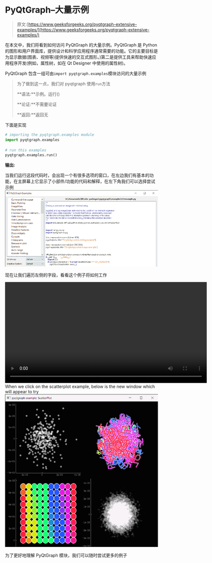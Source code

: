 # PyQtGraph–大量示例

> 原文:[https://www.geeksforgeeks.org/pyqtgraph-extensive-examples/](https://www.geeksforgeeks.org/pyqtgraph-extensive-examples/)

在本文中，我们将看到如何访问 PyQtGraph 的大量示例。PyQtGraph 是 Python 的图形和用户界面库，提供设计和科学应用程序通常需要的功能。它的主要目标是为显示数据(图表、视频等)提供快速的交互式图形。)第二是提供工具来帮助快速应用程序开发(例如，属性树，如在 Qt Designer 中使用的属性树)。

PyQtGraph 包含一组可由`import pyqtgraph.examples`模块访问的大量示例

> 为了做到这一点，我们对 pyqtgraph 使用`run`方法
> 
> **语法:**示例。运行()
> 
> **论证:**不需要论证
> 
> **返回:**返回无

下面是实现

```py
# importing the pyqtgraph.examples module
import pyqtgraph.examples

# run this examples
pyqtgraph.examples.run()
```

**输出:**

当我们运行这段代码时，会出现一个有很多选项的窗口，在左边我们有基本的功能，在主屏幕上它显示了小部件/功能的代码和解释，在左下角我们可以选择尝试示例
![](img/543f1a6941f17fc7ad8379b2261a9285.png)

现在让我们遍历左侧的字段，看看这个例子将如何工作

<video class="wp-video-shortcode" id="video-488566-1" width="665" height="333" preload="metadata" controls=""><source type="video/mp4" src="https://media.geeksforgeeks.org/wp-content/uploads/20200917012351/PyQtGraph-Examples-2020-09-17-01-23-20.mp4?_=1">[https://media.geeksforgeeks.org/wp-content/uploads/20200917012351/PyQtGraph-Examples-2020-09-17-01-23-20.mp4](https://media.geeksforgeeks.org/wp-content/uploads/20200917012351/PyQtGraph-Examples-2020-09-17-01-23-20.mp4)</video>
When we click on the scatterplot example, below is the new window which will appear to try
![](img/36387eb0c6d49cb39072ecdf3f6244eb.png)

为了更好地理解 PyQtGraph 模块，我们可以随时尝试更多的例子